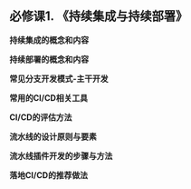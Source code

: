 ## 必修课1. 《持续集成与持续部署》

**持续集成的概念和内容**



**持续部署的概念和内容**



**常见分支开发模式-主干开发**



**常用的CI/CD相关工具**



**CI/CD的评估方法**



**流水线的设计原则与要素**



**流水线插件开发的步骤与方法**



**落地CI/CD的推荐做法**